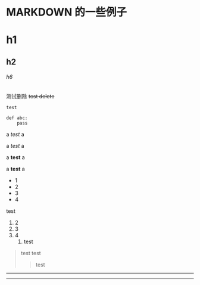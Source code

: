 # MARKDOWN 的一些例子

# h1
## h2
###### h6

测试删除 ~~test delete~~


`test`

	def abc:
		pass
		
a *test* a

a _test_ a

a __test__ a

a **test** a

* 1
* 2
* 3
* 4

test

1. 2
2. 3
3. 4
	1. test	

> test
> test
>> test


***

***


	

